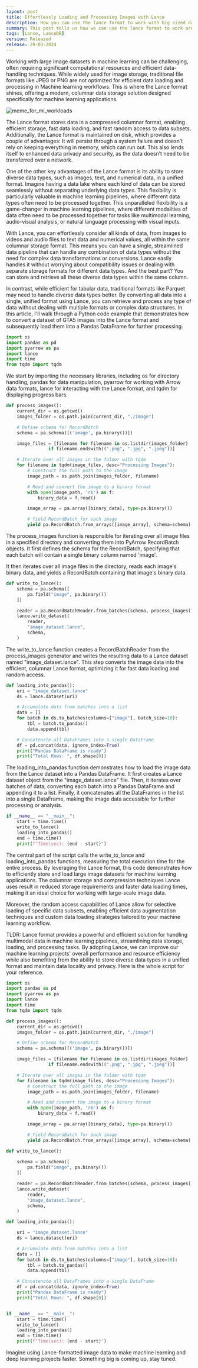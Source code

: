 ```yaml
---
layout: post
title: Effortlessly Loading and Processing Images with Lance
description: How you can use the lance format to work with big sized data
summary: This post tells us how we can use the lance format to work around the big dataset of various images and why it's better than other cases. Used GTA5 image dataset for this post
tags: [Lance, LanceDB]
version: Released
release: 29-03-2024
---
```



Working with large image datasets in machine learning can be challenging, often requiring significant computational resources and efficient data-handling techniques. While widely used for image storage, traditional file formats like JPEG or PNG are not optimized for efficient data loading and processing in Machine learning workflows. This is where the Lance format shines, offering a modern, columnar data storage solution designed specifically for machine learning applications.

![meme_for_ml_workloads](https://github.com/vipul-maheshwari/vipul-maheshwari.github.io/blob/main/images/loading_and_processing_image_with_lance/image.png?raw=true)

The Lance format stores data in a compressed columnar format, enabling efficient storage, fast data loading, and fast random access to data subsets. Additionally, the Lance format is maintained on disk, which provides a couple of advantages: It will persist through a system failure and doesn’t rely on keeping everything in memory, which can run out. This also lends itself to enhanced data privacy and security, as the data doesn’t need to be transferred over a network.

One of the other key advantages of the Lance format is its ability to store diverse data types, such as images, text, and numerical data, in a unified format. Imagine having a data lake where each kind of data can be stored seamlessly without separating underlying data types. This flexibility is particularly valuable in machine learning pipelines, where different data types often need to be processed together. This unparalleled flexibility is a game-changer in machine learning pipelines, where different modalities of data often need to be processed together for tasks like multimodal learning, audio-visual analysis, or natural language processing with visual inputs.

With Lance, you can effortlessly consider all kinds of data, from images to videos and audio files to text data and numerical values, all within the same columnar storage format. This means you can have a single, streamlined data pipeline that can handle any combination of data types without the need for complex data transformations or conversions. Lance easily handles it without worrying about compatibility issues or dealing with separate storage formats for different data types. And the best part? You can store and retrieve all these diverse data types within the same column.

In contrast, while efficient for tabular data, traditional formats like Parquet may need to handle diverse data types better. By converting all data into a single, unified format using Lance, you can retrieve and process any type of data without dealing with multiple formats or complex data structures.
In this article, I'll walk through a Python code example that demonstrates how to convert a dataset of GTA5 images into the Lance format and subsequently load them into a Pandas DataFrame for further processing.

```python
import os
import pandas as pd
import pyarrow as pa
import lance
import time
from tqdm import tqdm
```

We start by importing the necessary libraries, including os for directory handling, pandas for data manipulation, pyarrow for working with Arrow data formats, lance for interacting with the Lance format, and tqdm for displaying progress bars.

```python
def process_images():
    current_dir = os.getcwd()
    images_folder = os.path.join(current_dir, "./image")

    # Define schema for RecordBatch
    schema = pa.schema([('image', pa.binary())])

    image_files = [filename for filename in os.listdir(images_folder)
                if filename.endswith((".png", ".jpg", ".jpeg"))]

    # Iterate over all images in the folder with tqdm
    for filename in tqdm(image_files, desc="Processing Images"):
        # Construct the full path to the image
        image_path = os.path.join(images_folder, filename)

        # Read and convert the image to a binary format
        with open(image_path, 'rb') as f:
            binary_data = f.read()

        image_array = pa.array([binary_data], type=pa.binary())

        # Yield RecordBatch for each image
        yield pa.RecordBatch.from_arrays([image_array], schema=schema)
```

The process_images function is responsible for iterating over all image files in a specified directory and converting them into PyArrow RecordBatch objects. It first defines the schema for the RecordBatch, specifying that each batch will contain a single binary column named 'image'. 

It then iterates over all image files in the directory, reads each image's binary data, and yields a RecordBatch containing that image's binary data.

```python
def write_to_lance():
    schema = pa.schema([
        pa.field("image", pa.binary())
    ])

    reader = pa.RecordBatchReader.from_batches(schema, process_images())
    lance.write_dataset(
        reader,
        "image_dataset.lance",
        schema,
    )
```

The write_to_lance function creates a RecordBatchReader from the process_images generator and writes the resulting data to a Lance dataset named "image_dataset.lance". This step converts the image data into the efficient, columnar Lance format, optimizing it for fast data loading and random access.

```python
def loading_into_pandas():
    uri = "image_dataset.lance"
    ds = lance.dataset(uri)

    # Accumulate data from batches into a list
    data = []
    for batch in ds.to_batches(columns=["image"], batch_size=10):
        tbl = batch.to_pandas()
        data.append(tbl)

    # Concatenate all DataFrames into a single DataFrame
    df = pd.concat(data, ignore_index=True)
    print("Pandas DataFrame is ready")
    print("Total Rows: ", df.shape[0])
```

The loading_into_pandas function demonstrates how to load the image data from the Lance dataset into a Pandas DataFrame. It first creates a Lance dataset object from the "image_dataset.lance" file. Then, it iterates over batches of data, converting each batch into a Pandas DataFrame and appending it to a list. Finally, it concatenates all the DataFrames in the list into a single DataFrame, making the image data accessible for further processing or analysis.

```python
if __name__ == "__main__":
    start = time.time()
    write_to_lance()
    loading_into_pandas()
    end = time.time()
    print(f"Time(sec): {end - start}")
```

The central part of the script calls the write_to_lance and loading_into_pandas functions, measuring the total execution time for the entire process.
By leveraging the Lance format, this code demonstrates how to efficiently store and load large image datasets for machine learning applications. The columnar storage and compression techniques Lance uses result in reduced storage requirements and faster data loading times, making it an ideal choice for working with large-scale image data.

Moreover, the random access capabilities of Lance allow for selective loading of specific data subsets, enabling efficient data augmentation techniques and custom data loading strategies tailored to your machine learning workflow.

TLDR: Lance format provides a powerful and efficient solution for handling multimodal data in machine learning pipelines, streamlining data storage, loading, and processing tasks. By adopting Lance, we can improve our machine learning projects' overall performance and resource efficiency while also benefiting from the ability to store diverse data types in a unified format and maintain data locality and privacy. Here is the whole script for your reference.

```python
import os
import pandas as pd
import pyarrow as pa
import lance
import time
from tqdm import tqdm

def process_images():
    current_dir = os.getcwd()
    images_folder = os.path.join(current_dir, "./image")

    # Define schema for RecordBatch
    schema = pa.schema([('image', pa.binary())])

    image_files = [filename for filename in os.listdir(images_folder)
                if filename.endswith((".png", ".jpg", ".jpeg"))]

    # Iterate over all images in the folder with tqdm
    for filename in tqdm(image_files, desc="Processing Images"):
        # Construct the full path to the image
        image_path = os.path.join(images_folder, filename)

        # Read and convert the image to a binary format
        with open(image_path, 'rb') as f:
            binary_data = f.read()

        image_array = pa.array([binary_data], type=pa.binary())

        # Yield RecordBatch for each image
        yield pa.RecordBatch.from_arrays([image_array], schema=schema)

def write_to_lance():
    
    schema = pa.schema([
        pa.field("image", pa.binary())
    ])

    reader = pa.RecordBatchReader.from_batches(schema, process_images())
    lance.write_dataset(
        reader,
        "image_dataset.lance",
        schema,
    )

def loading_into_pandas():

    uri = "image_dataset.lance"
    ds = lance.dataset(uri)

    # Accumulate data from batches into a list
    data = []
    for batch in ds.to_batches(columns=["image"], batch_size=10):
        tbl = batch.to_pandas()
        data.append(tbl)

    # Concatenate all DataFrames into a single DataFrame
    df = pd.concat(data, ignore_index=True)
    print("Pandas DataFrame is ready")
    print("Total Rows: ", df.shape[0])


if __name__ == "__main__":
    start = time.time()
    write_to_lance()
    loading_into_pandas()
    end = time.time()
    print(f"Time(sec): {end - start}")

```

Imagine using Lance-formatted image data to make machine learning and deep learning projects faster. Something big is coming up, stay tuned.